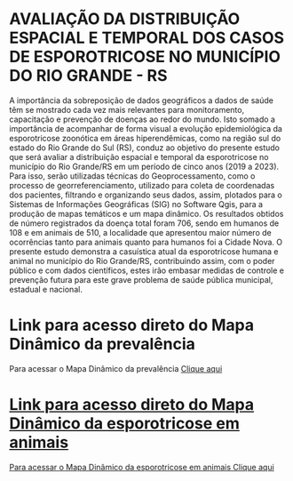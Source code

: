# AVALIAÇÃO DA DISTRIBUIÇÃO ESPACIAL E TEMPORAL DOS CASOS DE ESPOROTRICOSE NO MUNICÍPIO DO RIO GRANDE - RS
A importância da sobreposição de dados geográficos a dados de saúde têm se mostrado cada vez mais relevantes para monitoramento, capacitação e prevenção de doenças ao redor do mundo. Isto somado a importância de acompanhar de forma visual a evolução epidemiológica da esporotricose zoonótica em áreas hiperendêmicas, como na região sul do estado do Rio Grande do Sul (RS), conduz ao objetivo do presente estudo que será avaliar a distribuição espacial e temporal da esporotricose no município do Rio Grande/RS em um período de cinco anos (2019 a 2023). Para isso, serão utilizadas técnicas do Geoprocessamento, como o processo de georreferenciamento, utilizado para coleta de coordenadas dos pacientes, filtrando e organizando seus dados, assim, plotados para o Sistemas de Informações Geográficas (SIG) no Software Qgis, para a produção de mapas temáticos e um mapa dinâmico. Os resultados obtidos de número registrados da doença total foram 706, sendo em humanos de 108  e em animais de 510, a localidade que apresentou maior número de ocorrências tanto para animais quanto para humanos foi a Cidade Nova. O presente estudo demonstra a casuística atual da esporotricose humana e animal no município do Rio Grande/RS, contribuindo assim, com o poder público e com dados científicos, estes irão embasar medidas de controle e prevenção futura para este grave problema de saúde pública municipal, estadual e nacional. 
# Link para acesso direto do Mapa Dinâmico da prevalência
Para acessar o Mapa Dinâmico da prevalência <a href="[link](https://carolinefreitas7.github.io/prevalenciaesporo/)">Clique aqui
# Link para acesso direto do Mapa Dinâmico da esporotricose em animais
Para acessar o Mapa Dinâmico da esporotricose em animais <a href="[link](https://carolinefreitas7.github.io/-esporoanimais/)">Clique aqui
